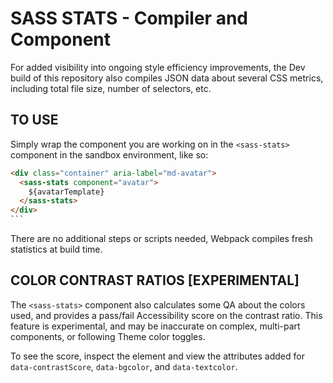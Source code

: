 # SASS STATS - Compiler and Component

For added visibility into ongoing style efficiency improvements, the Dev build of this repository also compiles JSON data about several CSS metrics, including total file size, number of selectors, etc.

## TO USE

Simply wrap the component you are working on in the `<sass-stats>` component in the sandbox environment, like so:

````html
<div class="container" aria-label="md-avatar">
  <sass-stats component="avatar">
    ${avatarTemplate}
  </sass-stats>
</div>
```
````

There are no additional steps or scripts needed, Webpack compiles fresh statistics at build time.


## COLOR CONTRAST RATIOS [EXPERIMENTAL]

The `<sass-stats>` component also calculates some QA about the colors used, and provides a pass/fail Accessibility score on the contrast ratio. This feature is experimental, and may be inaccurate on complex, multi-part components, or following Theme color toggles. 

To see the score, inspect the element and view the attributes added for `data-contrastScore`, `data-bgcolor`, and `data-textcolor`.
